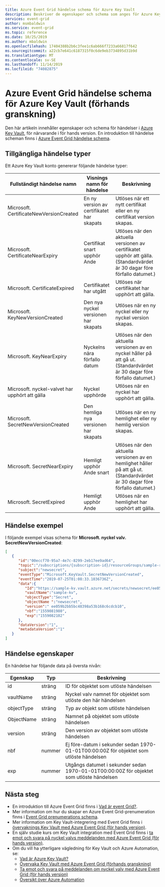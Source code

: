 ```yaml
---
title: Azure Event Grid händelse schema för Azure Key Vault
description: Beskriver de egenskaper och schema som anges för Azure Key Vault händelser med Azure Event Grid
services: event-grid
author: msmbaldwin
ms.service: event-grid
ms.topic: reference
ms.date: 10/25/2019
ms.author: mbaldwin
ms.openlocfilehash: 17404388b2b6c3fee1c6ab666f7233a66817f642
ms.sourcegitcommit: a22cb7e641c6187315f0c6de9eb3734895d31b9d
ms.translationtype: MT
ms.contentlocale: sv-SE
ms.lasthandoff: 11/14/2019
ms.locfileid: "74082875"
---
```

# <a name="azure-event-grid-event-schema-for-azure-key-vault-preview"></a>Azure Event Grid händelse schema för Azure Key Vault (förhands granskning)

Den här artikeln innehåller egenskaper och schema för händelser i [Azure Key Vault](../key-vault/index.yml), för närvarande i för hands version. En introduktion till händelse scheman finns i [Azure Event Grid händelse schema](event-schema.md).

## <a name="available-event-types"></a>Tillgängliga händelse typer

Ett Azure Key Vault konto genererar följande händelse typer:

| Fullständigt händelse namn | Visnings namn för händelse | Beskrivning |
| ---------- | ----------- |---|
| Microsoft. CertificateNewVersionCreated | En ny version av certifikatet har skapats | Utlöses när ett nytt certifikat eller en ny certifikat version skapas. |
| Microsoft. CertificateNearExpiry | Certifikat snart upphör Ande | Utlöses när den aktuella versionen av certifikatet upphör att gälla. (Standardvärdet är 30 dagar före förfallo datumet.) |
| Microsoft. CertificateExpired | Certifikatet har utgått | Utlöses när certifikatet har upphört att gälla. |
| Microsoft. KeyNewVersionCreated | Den nya nyckel versionen har skapats | Utlöses när en ny nyckel eller ny nyckel version skapas. |
| Microsoft. KeyNearExpiry | Nyckelns nära förfallo datum | Utlöses när den aktuella versionen av en nyckel håller på att gå ut. (Standardvärdet är 30 dagar före förfallo datumet.) |
| Microsoft. nyckel-valvet har upphört att gälla | Nyckel upphörde | Utlöses när en nyckel har upphört att gälla. |
| Microsoft. SecretNewVersionCreated | Den hemliga nya versionen har skapats | Utlöses när en ny hemlighet eller ny hemlig version skapas. |
| Microsoft. SecretNearExpiry | Hemligt upphör Ande snart | Utlöses när den aktuella versionen av en hemlighet håller på att gå ut. (Standardvärdet är 30 dagar före förfallo datumet.) |
| Microsoft. SecretExpired | Hemligt upphör Ande | Utlöses när en hemlighet har upphört att gälla. |

## <a name="event-examples"></a>Händelse exempel

I följande exempel visas schema för **Microsoft. nyckel valv. SecretNewVersionCreated**:

```JSON
[
   {
      "id":"00eccf70-95a7-4e7c-8299-2eb17ee9ad64",
      "topic":"/subscriptions/{subscription-id}/resourceGroups/sample-rg/providers/Microsoft.KeyVault/vaults/sample-kv",
      "subject":"newsecret",
      "eventType":"Microsoft.KeyVault.SecretNewVersionCreated",
      "eventTime":"2019-07-25T01:08:33.1036736Z",
      "data":{
         "Id":"https://sample-kv.vault.azure.net/secrets/newsecret/ee059b2bb5bc48398a53b168c6cdcb10",
         "vaultName":"sample-kv",
         "objectType":"Secret",
         "objectName ":"newsecret",
         "version":" ee059b2bb5bc48398a53b168c6cdcb10",
         "nbf":"1559081980",
         "exp":"1559082102"
      },
      "dataVersion":"1",
      "metadataVersion":"1"
   }
]
```

## <a name="event-properties"></a>Händelse egenskaper

En händelse har följande data på översta nivån:

| Egenskap | Typ | Beskrivning |
| ---------- | ----------- |---|
| id | sträng | ID för objektet som utlöste händelsen |
| vaultName | sträng | Nyckel valv namnet för objektet som utlöste den här händelsen |
| objectType | sträng | Typ av objekt som utlöste händelsen |
| ObjectName | sträng | Namnet på objektet som utlöste händelsen |
| version | sträng | Den version av objektet som utlöste händelsen |
| nbf | nummer | Ej före-datum i sekunder sedan 1970-01-01T00:00:00Z för objektet som utlöste händelsen |
| exp | nummer | Utgångs datumet i sekunder sedan 1970-01-01T00:00:00Z för objektet som utlöste händelsen |


## <a name="next-steps"></a>Nästa steg

* En introduktion till Azure Event Grid finns i [Vad är event Grid?](overview.md).
* Mer information om hur du skapar en Azure Event Grid-prenumeration finns i [Event Grid prenumerations schema](subscription-creation-schema.md).
* Mer information om Key Vault-integrering med Event Grid finns i [övervaknings Key Vault med Azure Event Grid (för hands version)](../key-vault/event-grid-overview.md).
* En själv studie kurs om Key Vault integration med Event Grid finns i [ta emot och svara på nyckel valvs meddelanden med Azure Event Grid (för hands version)](../key-vault/event-grid-tutorial.md).
* Om du vill ha ytterligare vägledning för Key Vault och Azure Automation, se:
    - [Vad är Azure Key Vault?](../key-vault/key-vault-overview.md)
    - [Övervaka Key Vault med Azure Event Grid (förhands granskning)](../key-vault/event-grid-overview.md)
    - [Ta emot och svara på meddelanden om nyckel valv med Azure Event Grid (för hands version)](../key-vault/event-grid-tutorial.md)
    - [Översikt över Azure Automation](../automation/index.yml)
